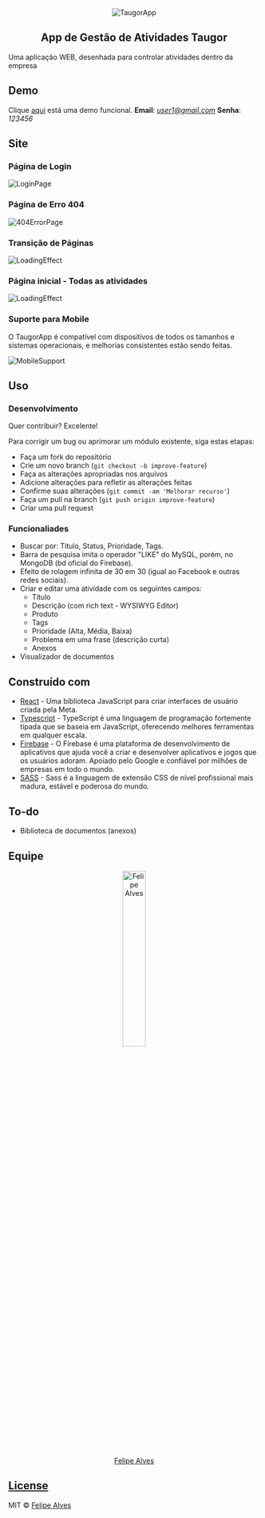 <div align="center">
    <img 
        src="src/media/blue-taugor-logo.png"
        alt="TaugorApp"
    />
    <h2>App de Gestão de Atividades Taugor</h2>
</div>
<p>
    Uma aplicação WEB, desenhada para controlar atividades dentro da empresa
</p>


## Demo
Clique [aqui](https://felipe1234-dev.github.io/taugor-app/#/login) está uma demo funcional.
<b>Email</b>: <i>user1@gmail.com</i>
<b>Senha</b>: <i>123456</i>


## Site

### Página de Login

![LoginPage](src/media/login-page-screenshot.png)

### Página de Erro 404

![404ErrorPage](src/media/404-error-page-screenshot.png)

### Transição de Páginas

![LoadingEffect](src/media/loading-effect.png)

### Página inicial - Todas as atividades

![LoadingEffect](src/media/start-page-screenshot.png)

### Suporte para Mobile

O TaugorApp é compatível com dispositivos de todos os tamanhos e sistemas operacionais, e melhorias consistentes estão sendo feitas.

![MobileSupport](src/media/start-page-mobile-screenshot.png)

## Uso

### Desenvolvimento
Quer contribuir? Excelente!

Para corrigir um bug ou aprimorar um módulo existente, siga estas etapas:

- Faça um fork do repositório
- Crie um novo branch (`git checkout -b improve-feature`)
- Faça as alterações apropriadas nos arquivos
- Adicione alterações para refletir as alterações feitas
- Confirme suas alterações (`git commit -am 'Melhorar recurso'`)
- Faça um pull na branch (`git push origin improve-feature`)
- Criar uma pull request

### Funcionaliades

* Buscar por: Título, Status, Prioridade, Tags.
* Barra de pesquisa imita o operador "LIKE" do MySQL, porém, no MongoDB (bd oficial do Firebase).
* Efeito de rolagem infinita de 30 em 30 (igual ao Facebook e outras redes sociais).
* Criar e editar uma atividade com os seguintes campos: 
    * Título 
    * Descrição (com rich text - WYSIWYG Editor)
    * Produto 
    * Tags 
    * Prioridade (Alta, Média, Baixa) 
    * Problema em uma frase (descrição curta)
    * Anexos
* Visualizador de documentos


## Construído com

- [React](https://pt-br.reactjs.org/) - Uma biblioteca JavaScript para criar interfaces de usuário criada pela Meta.
- [Typescript](https://www.typescriptlang.org/pt/) - TypeScript é uma linguagem de programação fortemente tipada que se baseia em JavaScript, oferecendo melhores ferramentas em qualquer escala.
- [Firebase](https://firebase.google.com/) - O Firebase é uma plataforma de desenvolvimento de aplicativos que ajuda você a criar e desenvolver aplicativos e jogos que os usuários adoram. Apoiado pelo Google e confiável por milhões de empresas em todo o mundo.
- [SASS](https://sass-lang.com/) - Sass é a linguagem de extensão CSS de nível profissional mais madura, estável e poderosa do mundo.


## To-do
- Biblioteca de documentos (anexos)

## Equipe

<div align="center">
    <a href="https://github.com/felipe1234-dev">
        <img 
            src="src/media/creator-photo.jpg"
            alt="Felipe Alves"
            width="30%"
        /> 
        <br/>
        Felipe Alves
    </a>
</div>

## [License](LICENSE.md)

MIT © [Felipe Alves](https://github.com/felipe1234-dev)